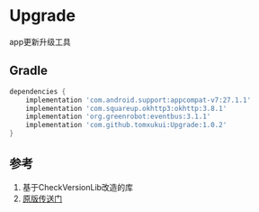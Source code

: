 # Upgrade
app更新升级工具

## Gradle
 ```groovy
 dependencies {
     implementation 'com.android.support:appcompat-v7:27.1.1'
     implementation 'com.squareup.okhttp3:okhttp:3.8.1'
     implementation 'org.greenrobot:eventbus:3.1.1'
     implementation 'com.github.tomxukui:Upgrade:1.0.2'
 }
 ```

 ## 参考
 1. 基于CheckVersionLib改造的库
 2. [原版传送门](https://github.com/AlexLiuSheng/CheckVersionLib)